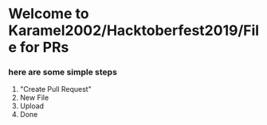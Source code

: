 # Welcome to Karamel2002/Hacktoberfest2019/File for PRs
### **here are some simple steps**
1. "Create Pull Request"
2. New File
3. Upload
4. Done
